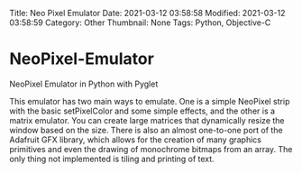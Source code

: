 Title: Neo Pixel Emulator
Date: 2021-03-12 03:58:58
Modified: 2021-03-12 03:58:59
Category: Other
Thumbnail: None
Tags: Python, Objective-C
# NeoPixel-Emulator
NeoPixel Emulator in Python with Pyglet

This emulator has two main ways to emulate. One is a simple NeoPixel strip with the basic setPixelColor and some simple effects, and the other is a matrix emulator. You can create large matrices that dynamically resize the window based on the size. There is also an almost one-to-one port of the Adafruit GFX library, which allows for the creation of many graphics primitives and even the drawing of monochrome bitmaps from an array. The only thing not implemented is tiling and printing of text.
